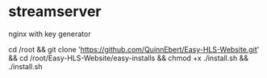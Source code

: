 # streamserver
nginx with key generator

cd /root && git clone 'https://github.com/QuinnEbert/Easy-HLS-Website.git' && cd /root/Easy-HLS-Website/easy-installs && chmod +x ./install.sh && ./install.sh
